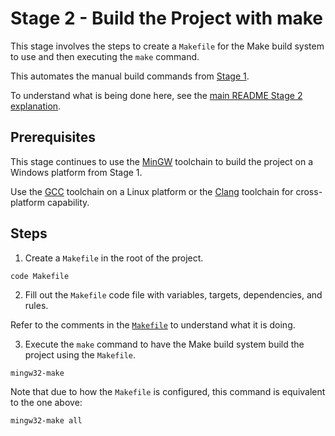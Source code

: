 # Stage 2 - Build the Project with make

This stage involves the steps to create a `Makefile` for the Make build system to use and then executing the `make` command.

This automates the manual build commands from [Stage 1](../Stage1/README.md).

To understand what is being done here, see the [main README Stage 2 explanation](../README.md#stage-2---build-the-project-with-make).

## Prerequisites

This stage continues to use the [MinGW](https://sourceforge.net/projects/mingw/) toolchain to build the project on a Windows platform from Stage 1.

Use the [GCC](https://gcc.gnu.org/) toolchain on a Linux platform or the [Clang](https://clang.llvm.org/) toolchain for cross-platform capability.

## Steps

1. Create a `Makefile` in the root of the project.

```
code Makefile
```

2. Fill out the `Makefile` code file with variables, targets, dependencies, and rules.

Refer to the comments in the [`Makefile`](./Makefile) to understand what it is doing.

3. Execute the `make` command to have the Make build system build the project using the `Makefile`.

```
mingw32-make
```

Note that due to how the `Makefile` is configured, this command is equivalent to the one above:

```
mingw32-make all
```
